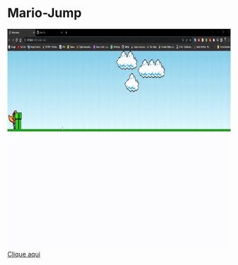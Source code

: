# Mario-Jump

 <img align="left" alt="Frank-gif" height="500" width="1000" src="projeto.gif">

[Clique aqui](https://hadesfranklyn.github.io/Mario-Jump/)


